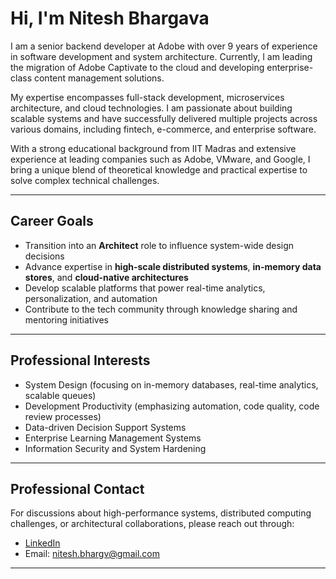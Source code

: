 # Hi, I'm Nitesh Bhargava

I am a senior backend developer at Adobe with over 9 years of experience in software development and system architecture. Currently, I am leading the migration of Adobe Captivate to the cloud and developing enterprise-class content management solutions.

My expertise encompasses full-stack development, microservices architecture, and cloud technologies. I am passionate about building scalable systems and have successfully delivered multiple projects across various domains, including fintech, e-commerce, and enterprise software.

With a strong educational background from IIT Madras and extensive experience at leading companies such as Adobe, VMware, and Google, I bring a unique blend of theoretical knowledge and practical expertise to solve complex technical challenges.

---

## Career Goals

- Transition into an **Architect** role to influence system-wide design decisions
- Advance expertise in **high-scale distributed systems**, **in-memory data stores**, and **cloud-native architectures**
- Develop scalable platforms that power real-time analytics, personalization, and automation
- Contribute to the tech community through knowledge sharing and mentoring initiatives

---


## Professional Interests

- System Design (focusing on in-memory databases, real-time analytics, scalable queues)
- Development Productivity (emphasizing automation, code quality, code review processes)
- Data-driven Decision Support Systems
- Enterprise Learning Management Systems
- Information Security and System Hardening

---

## Professional Contact

For discussions about high-performance systems, distributed computing challenges, or architectural collaborations, please reach out through:

- [LinkedIn](https://www.linkedin.com/in/nitesh-bhargava-6437211a/)
- Email: nitesh.bhargv@gmail.com

---
